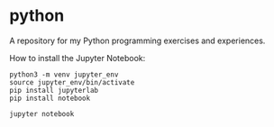# python
A repository for my Python programming exercises and experiences.

How to install the Jupyter Notebook:

```
python3 -m venv jupyter_env
source jupyter_env/bin/activate
pip install jupyterlab
pip install notebook

jupyter notebook
```
